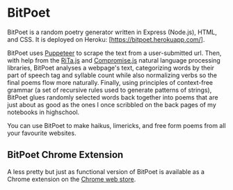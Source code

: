 # BitPoet
BitPoet is a random poetry generator written in Express (Node.js), HTML, and CSS. It is deployed on Heroku: [https://bitpoet.herokuapp.com/].

BitPoet uses [Puppeteer](https://pptr.dev "Puppeteer website") to scrape the text from a user-submitted url. Then, with help from the [RiTa.js](https://rednoise.org/rita "RiTa.js website") and [Compromise.js](https://compromise.cool "Compromise.js website") natural language processing libraries, BitPoet analyses a webpage's text, categorizing words by their part of speech tag and syllable count while also normalizing verbs so the final poems flow more naturally. Finally, using principles of context-free grammar (a set of recursive rules used to generate patterns of strings), BitPoet glues randomly selected words back together into poems that are just about as good as the ones I once scribbled on the back pages of my notebooks in highschool.

You can use BitPoet to make haikus, limericks, and free form poems from all your favourite websites.


## BitPoet Chrome Extension
A less pretty but just as functional version of BitPoet is available as a Chrome extension on the [Chrome web store](https://chrome.google.com/webstore/detail/bitpoet/cejignpcodcddlklhkkpocfnodcicnek?hl=en "BitPoet's extension page").
